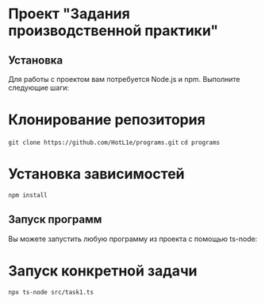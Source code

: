 # Проект "Задания производственной практики"


## Установка

Для работы с проектом вам потребуется Node.js и npm. Выполните следующие шаги:

# Клонирование репозитория
`git clone https://github.com/HotL1e/programs.git`
`cd programs`

# Установка зависимостей
`npm install`


## Запуск программ

Вы можете запустить любую программу из проекта с помощью ts-node:

# Запуск конкретной задачи
`npx ts-node src/task1.ts`


